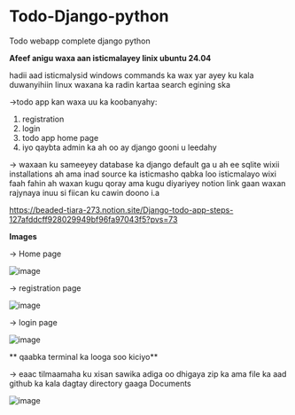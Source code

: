 # Todo-Django-python
Todo webapp complete django python 

**Afeef anigu waxa aan isticmalayey linix ubuntu 24.04**

hadii aad isticmalysid windows commands ka wax yar ayey ku kala duwanyihiin linux waxana ka radin kartaa search egining ska

->todo app kan waxa uu ka koobanyahy:
1. registration
2. login
3. todo app home page
4. iyo qaybta admin ka ah oo ay django gooni u leedahy

-> waxaan ku sameeyey database ka django default ga u ah ee sqlite
wixii installations ah ama inad source ka isticmasho qabka loo isticmalayo wixi faah fahin ah waxan kugu qoray ama kugu diyariyey notion link gaan
waxan rajynaya inuu si fiican ku cawin doono i.a

https://beaded-tiara-273.notion.site/Django-todo-app-steps-127afddcff928029949bf96fa97043f5?pvs=73

**Images**

-> Home page

![image](https://github.com/user-attachments/assets/aa9c05c2-b6bd-4ca2-8549-42d5639fff4a)

-> registration page

![image](https://github.com/user-attachments/assets/dd69833b-2fef-47d8-b404-b66636121937)

-> login page

![image](https://github.com/user-attachments/assets/68b49cf8-17df-4ab5-bec0-fe2703b21397)

** qaabka terminal ka looga soo kiciyo**

-> eaac tilmaamaha ku xisan sawika adiga oo dhigaya zip ka ama file ka aad github ka kala dagtay directory gaaga Documents

![image](https://github.com/user-attachments/assets/3197eb3a-ef03-45cf-b3e1-194677599684)

